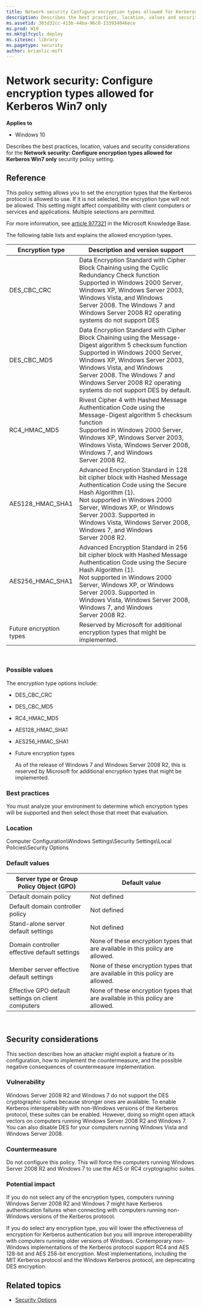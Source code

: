 ```yaml
---
title: Network security Configure encryption types allowed for Kerberos Win7 only (Windows 10)
description: Describes the best practices, location, values and security considerations for the Network security Configure encryption types allowed for Kerberos Win7 only security policy setting.
ms.assetid: 303d32cc-415b-44ba-96c0-133934046ece
ms.prod: W10
ms.mktglfcycl: deploy
ms.sitesec: library
ms.pagetype: security
author: brianlic-msft
---
```


# Network security: Configure encryption types allowed for Kerberos Win7 only

**Applies to**
-   Windows 10

Describes the best practices, location, values and security considerations for the **Network security: Configure encryption types allowed for Kerberos Win7 only** security policy setting.

## Reference

This policy setting allows you to set the encryption types that the Kerberos protocol is allowed to use. If it is not selected, the encryption type will not be allowed. This setting might affect compatibility with client computers or services and applications. Multiple selections are permitted.

For more information, see [article 977321](http://support.microsoft.com/kb/977321) in the Microsoft Knowledge Base.

The following table lists and explains the allowed encryption types.

| Encryption type | Description and version support |
| - | - |
| DES_CBC_CRC | Data Encryption Standard with Cipher Block Chaining using the Cyclic Redundancy Check function<br/>Supported in Windows 2000 Server, Windows XP, Windows Server 2003, Windows Vista, and Windows Server 2008. The Windows 7 and Windows Server 2008 R2 operating systems do not support DES| by default. 
| DES_CBC_MD5| Data Encryption Standard with Cipher Block Chaining using the Message-Digest algorithm 5 checksum function<br/>Supported in Windows 2000 Server, Windows XP, Windows Server 2003, Windows Vista, and Windows Server 2008. The Windows 7 and Windows Server 2008 R2 operating systems do not support DES by default. |
| RC4_HMAC_MD5| Rivest Cipher 4 with Hashed Message Authentication Code using the Message-Digest algorithm 5 checksum function<br/>Supported in Windows 2000 Server, Windows XP, Windows Server 2003, Windows Vista, Windows Server 2008, Windows 7, and Windows Server 2008 R2.| 
| AES128_HMAC_SHA1| Advanced Encryption Standard in 128 bit cipher block with Hashed Message Authentication Code using the Secure Hash Algorithm (1).<br/>Not supported in Windows 2000 Server, Windows XP, or Windows Server 2003. Supported in Windows Vista, Windows Server 2008, Windows 7, and Windows Server 2008 R2. |
| AES256_HMAC_SHA1| Advanced Encryption Standard in 256 bit cipher block with Hashed Message Authentication Code using the Secure Hash Algorithm (1).<br/>Not supported in Windows 2000 Server, Windows XP, or Windows Server 2003. Supported in Windows Vista, Windows Server 2008, Windows 7, and Windows Server 2008 R2. |
| Future encryption types| Reserved by Microsoft for additional encryption types that might be implemented.| 
 
### Possible values


The encryption type options include:

-   DES\_CBC\_CRC
-   DES\_CBC\_MD5
-   RC4\_HMAC\_MD5
-   AES128\_HMAC\_SHA1
-   AES256\_HMAC\_SHA1
-   Future encryption types

    As of the release of Windows 7 and Windows Server 2008 R2, this is reserved by Microsoft for additional encryption types that might be implemented.

### Best practices

You must analyze your environment to determine which encryption types will be supported and then select those that meet that evaluation.

### Location

Computer Configuration\\Windows Settings\\Security Settings\\Local Policies\\Security Options

### Default values
| Server type or Group Policy Object (GPO) | Default value |
| - | - |
| Default domain policy| Not defined| 
| Default domain controller policy| Not defined| 
| Stand-alone server default settings | Not defined| 
| Domain controller effective default settings | None of these encryption types that are available in this policy are allowed.| 
| Member server effective default settings | None of these encryption types that are available in this policy are allowed.| 
| Effective GPO default settings on client computers | None of these encryption types that are available in this policy are allowed.| 
 
## Security considerations

This section describes how an attacker might exploit a feature or its configuration, how to implement the countermeasure, and the possible negative consequences of countermeasure implementation.

### Vulnerability

Windows Server 2008 R2 and Windows 7 do not support the DES cryptographic suites because stronger ones are available. To enable Kerberos interoperability with non-Windows versions of the Kerberos protocol, these suites can be enabled. However, doing so might open attack vectors on computers running 
Windows Server 2008 R2 and Windows 7. You can also disable DES for your computers running Windows Vista and Windows Server 2008.

### Countermeasure

Do not configure this policy. This will force the computers running Windows Server 2008 R2 and Windows 7 to use the AES or RC4 cryptographic suites.

### Potential impact

If you do not select any of the encryption types, computers running Windows Server 2008 R2 and Windows 7 might have Kerberos authentication failures when connecting with computers running non-Windows versions of the Kerberos protocol.

If you do select any encryption type, you will lower the effectiveness of encryption for Kerberos authentication but you will improve interoperability with computers running older versions of Windows.
Contemporary non-Windows implementations of the Kerberos protocol support RC4 and AES 128-bit and AES 256-bit encryption. Most implementations, including the MIT Kerberos protocol and the Windows Kerberos protocol, are deprecating DES encryption.

## Related topics

- [Security Options](security-options.md)
